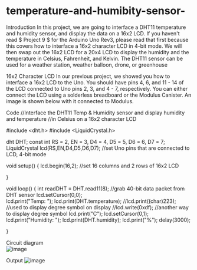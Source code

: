 # temperature-and-humibity-sensor-

Introduction
In this project, we are going to interface a DHT11 temperature and humidity sensor, and display the data on a 16x2 LCD. If you haven't read $ Project 9 $ for the Arduino Uno Rev3, please read that first because this covers how to interface a 16x2 character LCD in 4-bit mode. We will then swap out the 16x2 LCD for a 20x4 LCD to display the humidity and the temperature in Celsius, Fahrenheit, and Kelvin. The DHT11 sensor can be used for a weather station, weather balloon, drone, or greenhouse

16x2 Character LCD
In our previous project, we showed you how to interface a 16x2 LCD to the Uno. You should have pins 4, 6, and 11 - 14 of the LCD connected to Uno pins 2, 3, and 4 - 7, respectively. You can either connect the LCD using a solderless breadboard or the Modulus Canister. An image is shown below with it connected to Modulus. 

Code
//Interface the DHT11 Temp & Humidity sensor and display humidity and  temperature
//in Celsius on a 16x2 character LCD

#include <dht.h>
#include  <LiquidCrystal.h>

dht DHT;
const int RS = 2, EN = 3, D4 = 4, D5 = 5, D6  = 6, D7 = 7;
LiquidCrystal lcd(RS,EN,D4,D5,D6,D7);   //set Uno pins that are  connected to LCD, 4-bit mode

void setup() {
  lcd.begin(16,2);    //set  16 columns and 2 rows of 16x2 LCD

}

void loop() {
  int readDHT  = DHT.read11(8);    //grab 40-bit data packet from DHT sensor
  lcd.setCursor(0,0);  
  lcd.print("Temp: ");
  lcd.print(DHT.temperature);
  //lcd.print((char)223);         //used to display degree symbol on display
  //lcd.write(0xdf);              //another  way to display degree symbol
  lcd.print("C");
  lcd.setCursor(0,1);
  lcd.print("Humidity: ");
  lcd.print(DHT.humidity);
  lcd.print("%");
  delay(3000);

}



Circuit diagram    
![image](https://github.com/user-attachments/assets/b9dd57d6-794a-4ce4-9dcb-2254eea2eeeb)

 
Output 
 ![image](https://github.com/user-attachments/assets/f59bef87-1f81-4d50-902a-a98f55b7108a)


